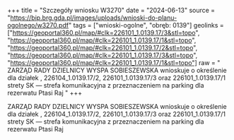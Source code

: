 +++
title = "Szczegóły wniosku W3270"
date = "2024-06-13"
source = "https://bip.brg.gda.pl/images/uploads/wnioski-do-planu-ogolnego/w3270.pdf"
tags = ["wnioski-ogolne", "obręb: 0139"]
geolinks = ["https://geoportal360.pl/map/#clk=226101_1.0139.17/3&stl=topo", "https://geoportal360.pl/map/#clk=226101_1.0139.17/1&stl=topo", "https://geoportal360.pl/map/#clk=226101_1.0139.17/2&stl=topo", "https://geoportal360.pl/map/#clk=226101_1.0139.17/3&stl=topo", "https://geoportal360.pl/map/#clk=226101_1.0139.17/1&stl=topo"]
raw = " ZARZĄD RADY DZIELNICY WYSPA SOBIESZEWSKA wnioskuje o określenie dla działek , 226104_1.0139.17/2, 226101_1.0139.17/3 oraz 226101_1.0139.17/1 strety SK — strefa komunikacyjna z przeznaczeniem na parking dla rezerwatu Ptasi Raj "
+++

 ZARZĄD RADY DZIELNICY WYSPA SOBIESZEWSKA wnioskuje o określenie dla działek ,
226104_1.0139.17/2, 226101_1.0139.17/3 oraz 226101_1.0139.17/1 strety SK — strefa komunikacyjna z
przeznaczeniem na parking dla rezerwatu Ptasi Raj



